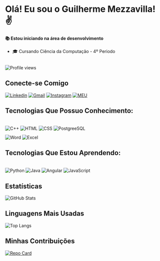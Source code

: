 # Olá! Eu sou o Guilherme Mezzavilla!✌️
#### 📚 Estou iniciando na área de desenvolvimento
- 🎓 Cursando Ciência da Computação - 4º Periodo

## 

<p align="left"> <img src="https://komarev.com/ghpvc/?username=GuilhermeMezza&color=yellow" alt="Profile views"></p>

## Conecte-se Comigo

[![Linkedin](https://img.shields.io/badge/LinkedIn-0077B5?style=for-the-badge&logo=linkedin&logoColor=white)](https://www.linkedin.com/in/guilherme-mezzavilla-3255b0212/)
[![Gmail](https://img.shields.io/badge/Gmail-D14836?style=for-the-badge&logo=gmail&logoColor=white)](guimezza21@gmail.com)
[![Instagram](https://img.shields.io/badge/Instagram-E4405F?style=for-the-badge&logo=instagram&logoColor=white)](https://instagram.com/guilherme_mezzavilla?igshid=MzNlNGNkZWQ4Mg==)
[![MEU](https://img.shields.io/badge/MEU_PERFIL_NA_DIO-000?style=for-the-badge&)](https://www.dio.me/users/guimezza21)

## Tecnologias Que Possuo Conhecimento:

<div style="display: inline_block; margin-bottom: 10px"><br/>
    <img align="center" alt="C++" src="https://img.shields.io/badge/C%2B%2B-000?style=for-the-badge&logo=c%2B%2B&logoColor=00599C"/>
    <img align="center" alt="HTML" src="https://img.shields.io/badge/HTML5-000?style=for-the-badge&logo=html5"/>
    <img align="center" alt="CSS" src="https://img.shields.io/badge/CSS3-000?style=for-the-badge&logo=css3&logoColor=264CE4"/>
    <img align="center" alt="PostgreeSQL" src="https://img.shields.io/badge/PostgreSQL-000?style=for-the-badge&logo=postgresql&logoColor=white"/>
</div>
<div style="display: inline_block">
    <img align="center" alt="Word" src="https://img.shields.io/badge/Microsoft_Word-000?style=for-the-badge&logo=microsoft-word&logoColor=blue"/>
    <img align="center" alt="Excel" src="https://img.shields.io/badge/Microsoft_Excel-000?style=for-the-badge&logo=microsoft-excel&logoColor=green"/>
</div>

## Tecnologias Que Estou Aprendendo:

<div style="display: inline_block"><br/>
    <img align="center" alt="Python" src="https://img.shields.io/badge/Python-000?style=for-the-badge&logo=python&logoColor=blue"/>
    <img align="center" alt="Java" src="https://img.shields.io/badge/Java-000?style=for-the-badge&logo=openjdk&logoColor=red"/>
    <img align="center" alt="Angular" src="https://img.shields.io/badge/Angular-000?style=for-the-badge&logo=angular&logoColor=DD0031"/>
    <img align="center" alt="JavaScript" src="https://img.shields.io/badge/JavaScript-000?style=for-the-badge&logo=javascript&logoColor=yellow"/>
</div>

## Estatísticas

![GitHub Stats](https://github-readme-stats.vercel.app/api?username=GuilhermeMezza&theme=transparent&bg_color=000&border_color=FFF&show_icons=true&icon_color=30A3DC&title_color=dbfc00&text_color=FFF&hide_title=true)

## Linguagens Mais Usadas

![Top Langs](https://github-readme-stats-git-masterrstaa-rickstaa.vercel.app/api/top-langs/?username=GuilhermeMezza&bg_color=000&border_color=white&title_color=dbfc00&text_color=FFF&hide_title=true)

## Minhas Contribuições

[![Repo Card](https://github-readme-stats.vercel.app/api/pin/?username=GuilhermeMezza&repo=dio-lab-open-source&bg_color=000&border_color=white&show_icons=true&icon_color=30A3DC&title_color=dbfc00&text_color=FFF)](https://github.com/GuilhermeMezza/GuilhermeMezza)
